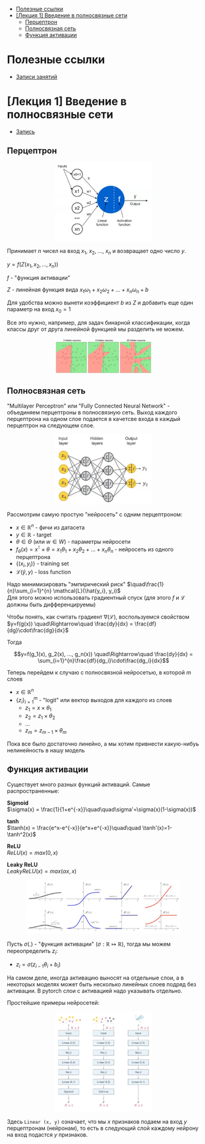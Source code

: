 - [Полезные ссылки](#полезные-ссылки)
- [\[Лекция 1\] Введение в полносвязные сети](#лекция-1-введение-в-полносвязные-сети)
  - [Перцептрон](#перцептрон)
  - [Полносвязная сеть](#полносвязная-сеть)
  - [Функция активации](#функция-активации)

<!-- 

Ctrl+Shift+V - open preview

Ctrl+Shift+P + "Markdown All in One: Create Table of Content"

git add .
git commit --allow-empty-message -m ''
git push origin main

-->

# Полезные ссылки

* [Записи занятий](https://disk.360.yandex.ru/d/-i0quAMsXqNabw/2%20%D0%BA%D1%83%D1%80%D1%81%20%D0%9C%D0%9D%D0%90%D0%94-24/%D0%9C%D0%B0%D1%88%D0%B8%D0%BD%D0%BD%D0%BE%D0%B5%20%D0%BE%D0%B1%D1%83%D1%87%D0%B5%D0%BD%D0%B8%D0%B5%202?clckid=a86ec8e9)


# [Лекция 1] Введение в полносвязные сети

* [Запись](https://disk.360.yandex.ru/d/-i0quAMsXqNabw/2%20%D0%BA%D1%83%D1%80%D1%81%20%D0%9C%D0%9D%D0%90%D0%94-24/%D0%9C%D0%B0%D1%88%D0%B8%D0%BD%D0%BD%D0%BE%D0%B5%20%D0%BE%D0%B1%D1%83%D1%87%D0%B5%D0%BD%D0%B8%D0%B5%202/1%20%D0%BF%D0%BE%D1%82%D0%BE%D0%BA/1.%2006.09.25%20%D0%9C%D0%B0%D1%88%D0%B8%D0%BD%D0%BD%D0%BE%D0%B5%20%D0%BE%D0%B1%D1%83%D1%87%D0%B5%D0%BD%D0%B8%D0%B5%202_%D0%9B%D0%B5%D0%BA%D1%86%D0%B8%D1%8F_1%20%D0%BF%D0%BE%D1%82%D0%BE%D0%BA.mp4?clckid=a86ec8e9)

## Перцептрон
<p align="center">
<img src="./src/img/01_lect/perceptron.png"  style="width: 50%">
</p>

Принимает $n$ чисел на вход $x_1$, $x_2$, ..., $x_n$ и возвращает одно число $y$.

$y = f(Z(x_1, x_2, ..., x_n))$

$f$ - "функция активации"

$Z$ - линейная функция вида $x_1\omega_1 + x_2\omega_2 + ... + x_n\omega_n + b$

Для удобства можно вынети коэффициент $b$ из $Z$ и добавить еще один параметр на вход $x_0=1$

Все это нужно, например, для задач бинарной классификации, когда классы друг от друга линейной функцией мы разделить не можем.

<p align="center">
<img src="./src/img/01_lect/mlp.png"  style="width: 50%">
</p>

## Полносвязная сеть

"Multilayer Perceptron" или "Fully Connected Neural Network" - объединяем перцептроны в полносвязную сеть. Выход каждого перцептрона на одном слое подается в качетсве входа в каждый перцептрон на следующем слое.

<p align="center">
<img src="./src/img/01_lect/fcnn.png"  style="width: 50%">
</p>

Рассмотрим самую простую "нейросеть" с одним перцептроном:

* $x\in\mathbb{R}^n$ - фичи из датасета
* $y\in\mathbb{R}$ - target
* $\theta\in\Theta$ (или $w\in W$) - параметры нейросети
* $f_{\theta}(x) = x^\intercal\times\theta = x_1\theta_1 + x_2\theta_2 + ... + x_n\theta_n$ - нейросеть из одного перцептрона
* $\{(x_i,y_i)\}$ - training set
* $\mathcal{L}(\hat{y}, y)$ - loss function

Надо минимизировать "эмпирический риск" $\quad\frac{1}{n}\sum_{i=1}^{n} \mathcal{L}(\hat{y_i}, y_i)$ \
Для этого можно использовать градиентный спуск (для этого $f$ и $\mathcal{L}$ должны быть дифференцируемы)

Чтобы понять, как считать градиент $\nabla(\mathcal{L})$, воспользуемся свойством $y=f(g(x)) \quad\Rightarrow\quad \frac{dy}{dx} = \frac{df}{dg}\cdot\frac{dg}{dx}$

Тогда

$$y=f(g_1(x), g_2(x), ..., g_n(x)) \quad\Rightarrow\quad \frac{dy}{dx} = \sum_{i=1}^{n}\frac{df}{dg_i}\cdot\frac{dg_i}{dx}$$

Теперь перейдем к случаю c полносвязной нейросетью, в которой $m$ слоев

* $x\in\mathbb{R}^n$
* $\{z_i\}_{i=1}^{m}$ - "logit" или вектор выходов для каждого из слоев
  * $z_1 = x \times \theta_1$
  * $z_2 = z_1 \times \theta_2$
  * ...
  * $z_m = z_{m-1} \times \theta_m$
  
Пока все было достаточно линейно, а мы хотим привнести какую-нибуь нелинейность в нашу модель

## Функция активации

Существует много разных функций активаций. Самые распространенные:

**Sigmoid** \
$\sigma(x) = \frac{1}{1+e^{-x}}\quad\quad\sigma'=\sigma(x)(1-\sigma(x))$

**tanh** \
$\tanh(x) = \frac{e^x-e^{-x}}{e^x+e^{-x}}\quad\quad \tanh'(x)=1-\tanh^2(x)$

**ReLU** \
$ReLU(x) = max(0, x)$

**Leaky ReLU** \
$LeakyReLU(x) = max(\alpha x, x)$

<p align="center">
<img src="./src/img/01_lect/activation_functions.png"  style="width: 80%">
</p>

Пусть $\sigma(.)$ - "функция активации" ($\sigma:\mathbb{R}\mapsto\mathbb{R}$), тогда мы можем переопределить $z_i$:
* $z_i=\sigma(z_{i-1}\theta_i+b_i)$

На самом деле, иногда активацию выносят на отдельные слои, а в некоторых моделях может быть несколько линейных слоев подряд без активации. В pytorch слои с активацией надо указывать отдельно. 

Простейшие примеры нейросетей:

<p align="center">
<img src="./src/img/01_lect/simple_nn.png"  style="width: 50%">
</p>

Здесь `Linear (x, y)` означает, что мы $x$ признаков подаем на вход $y$ перцептронам (нейронам), то есть в следующий слой каждому нейрону на вход подастся $y$ признаков.